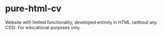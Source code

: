 # pure-html-cv

Website with limited functionality, developed entirely in HTML (without any CSS). 
For educational purposes only. 

